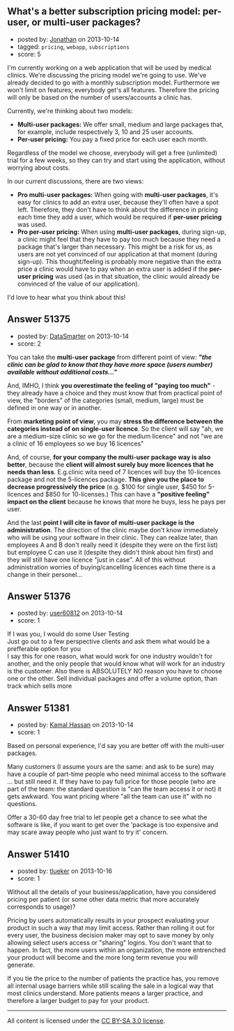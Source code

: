 ## What's a better subscription pricing model: per-user, or multi-user packages?

- posted by: [Jonathan](https://stackexchange.com/users/-1/28277-jonathan) on 2013-10-14
- tagged: `pricing`, `webapp`, `subscriptions`
- score: 5

<p>I'm currently working on a web application that will be used by medical clinics. We're discussing the pricing model we're going to use. We've already decided to go with a monthly subscription model. Furthermore we won't limit on features; everybody get's all features. Therefore the pricing will only be based on the number of users/accounts a clinic has.</p>

<p>Currently, we're thinking about two models:</p>

<ul>
<li><strong>Multi-user packages:</strong> We offer small, medium and large packages that, for example, include respectively 3, 10 and 25 user accounts.</li>
<li><strong>Per-user pricing:</strong> You pay a fixed price for each user each month.</li>
</ul>

<p>Regardless of the model we choose, everybody will get a free (unlimited) trial for a few weeks, so they can try and start using the application, without worrying about costs.</p>

<p>In our current discussions, there are two views:</p>

<ul>
<li><strong>Pro multi-user packages:</strong> When going with <strong>multi-user packages</strong>, it's easy for clinics to add an extra user, because they'll often have a spot left. Therefore, they don't have to think about the difference in pricing each time they add a user, which would be required if <strong>per-user pricing</strong> was used.</li>
<li><strong>Pro per-user pricing:</strong> When using <strong>multi-user packages</strong>, during sign-up, a clinic might feel that they have to pay too much because they need a package that's larger than necessary. This might be a risk for us, as users are not yet convinced of our application at that moment (during sign-up). This thought/feeling is probably more negative than the extra price a clinic would have to pay when an extra user is added if the <strong>per-user pricing</strong> was used (as in that situation, the clinic would already be convinced of the value of our application).</li>
</ul>

<p>I'd love to hear what you think about this!</p>



## Answer 51375

- posted by: [DataSmarter](https://stackexchange.com/users/-1/27274-datasmarter) on 2013-10-14
- score: 2

<p>You can take the <strong>multi-user package</strong> from different point of view:
<strong><em>"the clinic can be glad to know that thay have more space (users number) available without additional costs..."</em></strong></p>

<p>And, IMHO, I think <strong>you overestimate the feeling of "paying too much"</strong> - they already have a choice and they must know that from practical point of view, the "borders" of the categories (small, medium, large) must be defined in one way or in another. </p>

<p>From <strong>marketing point of view</strong>, you may <strong>stress the difference between the categories instead of on single-user licence</strong>. So the client will say "ah, we are a medium-size clinic so we go for the medium licence" and not "we are a clinic of 16 employees so we buy 16 licences"</p>

<p>And, of course, <strong>for your company the multi-user package way is also better</strong>, because the <strong>client will almost surely buy more licences that he needs than less</strong>. E.g.clinic wita need of 7 licences will buy the 10-licences package and not the 5-licences package. <strong>This give you the place to decrease progressively the price</strong> (e.g. $100 for single user, $450 for 5-licences and $850 for 10-licenses.) This can have a <strong>"positive feeling" impact on the client</strong> because he knows that more he buys, less he pays per user.  </p>

<p>And the last <strong>point I will cite in favor of multi-user package is the administration</strong>. The direction of the clinic maybe don't know immediately who will be using your software in their clinic. They can realize later, than employees A and B don't really need it (despite they were on the first list) but employee C can use it (despite they didn't think about him first) and they will still have one licence "just in case". All of this without administration worries of buying/cancelling licences each time there is a change in their personel...</p>



## Answer 51376

- posted by: [user60812](https://stackexchange.com/users/-1/19115-user60812) on 2013-10-14
- score: 1

<p>If I was you, I would do some User Testing<br>
Just go out to a few perspective clients and ask them what would be a prefferable option for you<br>
I say this for one reason, what would work for one industry wouldn't for another, and the only people that would know what will work for an industry is the customer. 
Also there is ABSOLUTELY NO reason you have to choose one or the other. Sell individual packages and offer a volume option, than track which sells more</p>



## Answer 51381

- posted by: [Kamal Hassan](https://stackexchange.com/users/-1/27332-kamal-hassan) on 2013-10-14
- score: 1

<p>Based on personal experience, I'd say you are better off with the multi-user packages. </p>

<p>Many customers (I assume yours are the same: and ask to be sure) may have a couple of part-time people who need minimal access to the software ... but still need it. If they have to pay full price for those people (who are part of the team: the standard question is "can the team access it or not) it gets awkward. You want pricing where "all the team can use it" with no questions.</p>

<p>Offer a 30-60 day free trial to let people get a chance to see what the software is like, if you want to get over the 'package is too expensive and may scare away people who just want to try it' concern.</p>



## Answer 51410

- posted by: [tlueker](https://stackexchange.com/users/-1/26339-tlueker) on 2013-10-16
- score: 1

<p>Without all the details of your business/application, have you considered pricing per patient (or some other data metric that more accurately corresponds to usage)?  </p>

<p>Pricing by users automatically results in your prospect evaluating your product in such a way that may limit access.  Rather than rolling it out for every user, the business decision maker may opt to save money by only allowing select users access or "sharing" logins.  You don't want that to happen.  In fact, the more users within an organization, the more entrenched your product will become and the more long term revenue you will generate. </p>

<p>If you tie the price to the number of patients the practice has, you remove all internal usage barriers while still scaling the sale in a logical way that most clinics understand.  More patients means a larger practice, and therefore a larger budget to pay for your product.  </p>




---

All content is licensed under the [CC BY-SA 3.0 license](https://creativecommons.org/licenses/by-sa/3.0/).
